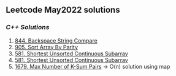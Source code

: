 ## Leetcode May2022 solutions

### <em> C++ Solutions </em>
1. [844. Backspace String Compare](/May2022/C%2B%2B/backspaceStrCmp.cpp) 
2. [905. Sort Array By Parity](/May2022/C%2B%2B/905.md)
3. [581. Shortest Unsorted Continuous Subarray](/May2022/C%2B%2B/581.md)
3. [581. Shortest Unsorted Continuous Subarray](/May2022/C%2B%2B/shortUnsortedContinuousSubarr.cpp)
4. [1679. Max Number of K-Sum Pairs](/May2022/C%2B%2B/Max_num_of_k_sumPairs.cpp) -> O(n) solution using map



